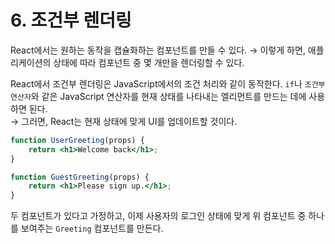 # 6. 조건부 렌더링
React에서는 원하는 동작을 캡슐화하는 컴포넌트를 만들 수 있다.
→ 이렇게 하면, 애플리케이션의 상태에 따라 컴포넌트 중 몇 개만을 렌더링할 수 있다.

React에서 조건부 렌더링은 JavaScript에서의 조건 처리와 같이 동작한다. `if`나 `조건부 연산자`와 같은 JavaScript 연산자를 현재 상태를 나타내는 엘리먼트를 만드는 데에 사용하면 된다.  
→ 그러면, React는 현재 상태에 맞게 UI를 업데이트할 것이다.

```jsx
function UserGreeting(props) {
	return <h1>Welcome back</h1>;
}

function GuestGreeting(props) {
	return <h1>Please sign up.</h1>;
}
```

두 컴포넌트가 있다고 가정하고, 이제 사용자의 로그인 상태에 맞게 위 컴포넌트 중 하나를 보여주는 `Greeting` 컴포넌트를 만든다.